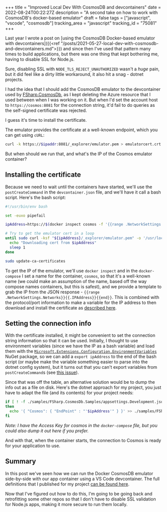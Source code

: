 +++
title = "Improved Local Dev With CosmosDB and devcontainers"
date = 2022-08-24T00:22:27Z
description = "A second take on how to work with CosmosDB's docker-based emulator"
draft = false
tags = ["javascript", "vscode", "cosmosdb"]
tracking_area = "javascript"
tracking_id = "75081"
+++

Last year I wrote a post on [using the CosmosDB Docker-based emulator with devcontainers]({{<ref "/posts/2021-05-27-local-dev-with-cosmosdb-and-devcontainers.md">}}) and since then I've used that pattern many times to build applications, but there was one thing that kept bothering me, having to disable SSL for Node.js.

Sure, disabling SSL with `NODE_TLS_REJECT_UNAUTHORIZED` wasn't a _huge_ pain, but it did feel like a dirty little workaround, it also hit a snag - dotnet projects.

I had the idea that I should add the CosmosDB emulator to the devcontainer used by [FSharp.CosmosDb](https://github.com/aaronpowell/FSharp.CosmosDb), as I kept deleting the Azure resource that I used between when I was working on it. But when I'd set the account host to `https://cosmos:8081` for the connection string, it'd fail to do queries as the self-signed certificate was rejected.

I guess it's time to install the certificate.

The emulator provides the certificate at a well-known endpoint, which you can get using `cURL`:

```bash
curl -k https://$ipaddr:8081/_explorer/emulator.pem > emulatorcert.crt
```

But when should we run that, and what's the IP of the Cosmos emulator container?

## Installing the certificate

Because we need to wait until the containers have started, we'll use the `postCreateCommand` in the `devcontainer.json` file, and we'll have it call a bash script. Here's the bash script:

```bash
#!/usr/bin/env bash

set -euxo pipefail

ipAddress=https://$(docker inspect cosmos -f '{{range .NetworkSettings.Networks}}{{.IPAddress}}{{end}}'):8081

# Try to get the emulator cert in a loop
until sudo curl -ksf "${ipAddress}/_explorer/emulator.pem" -o '/usr/local/share/ca-certificates/emulator.crt'; do
  echo "Downloading cert from $ipAddress"
  sleep 1
done

sudo update-ca-certificates
```

To get the IP of the emulator, we'll use `docker inspect` and in the `docker-compose` I set a name for the container, `cosmos`, so that it's a well-known name (we could make an assumption of the name, based off the way compose names containers, but this is safest), and we provide a template to grab the IP from the JSON response - `{{range .NetworkSettings.Networks}}{{.IPAddress}}{{end}}`. This is combined with the protocol/port information to make a variable for the IP address to then download and install the certificate as [described here](https://docs.microsoft.com/azure/cosmos-db/linux-emulator?tabs=sql-api%2Cssl-netstd21&{{<cda>}}#run-the-linux-emulator-on-linux-os).

## Setting the connection info

With the certificate installed, it might be convenient to set the connection string information so that it can be used. Initially, I thought to use environment variables (since we have the IP as a bash variable) and load them with the [`Microsoft.Extensions.Configuration.EnvironmentVariables`](https://www.nuget.org/packages/Microsoft.Extensions.Configuration.EnvironmentVariables) NuGet package, so we can add a `export ipAddress` to the end of the bash script (or maybe make the variable something easier to parse into the dotnet config system), but it turns out that you can't export variables from `postCreateCommand`s (see [this issue](https://github.com/microsoft/vscode-remote-release/issues/7016)).

Since that was off the table, an alternative solution would be to dump the info out as a file on disk. Here's the dotnet approach for my project, you just have to adapt the file (and its contents) for your project needs:

```bash
if [ ! -f ./samples/FSharp.CosmosDb.Samples/appsettings.Development.json ]
then
  echo '{ "Cosmos": { "EndPoint" : "'$ipAddress'" } }' >> ./samples/FSharp.CosmosDb.Samples/appsettings.Development.json
fi
```

_Note: I have the Access Key for cosmos in the `docker-compose` file, but you could also dump it out here if you prefer._

And with that, when the container starts, the connection to Cosmos is ready for your application to use.

## Summary

In this post we've seen how we can run the Docker CosmosDB emulator side-by-side with our app container using a VS Code devcontainer. The full definitions that I published for my project [can be found here](https://github.com/aaronpowell/FSharp.CosmosDb/tree/baad43a885ac66a9c7ac3698ddc9622dc982c943/.devcontainer).

Now that I've figured out how to do this, I'm going to be going back and retrofitting some other repos so that I don't have to disable SSL validation for Node.js apps, making it more secure to run them locally.
